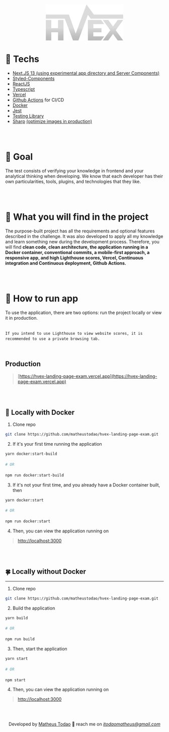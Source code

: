<center>

![logo-white.svg](public/assets/images/logo-white.svg)

</center>

# 🧪 Techs

- [Next.JS 13 (using experimental app directory and Server Components)](https://nextjs.org/)
- [Styled-Components](https://styled-components.com/)
- [ReactJS](https://react.dev/)
- [Typescript](https://www.typescriptlang.org/)
- [Vercel](https://vercel.com/)
- [Github Actions](https://docs.github.com/en/actions) for CI/CD
- [Docker](https://www.docker.com/)
- [Jest](https://jestjs.io)
- [Testing Library](https://testing-library.com/)
- [Sharp](https://nextjs.org/docs/messages/install-sharp) [(optimize images in production)](https://nextjs.org/docs/basic-features/image-optimization)

<br />
<br />

# 🎯 Goal

The test consists of verifying your knowledge in frontend and your analytical thinking when developing. We know that each developer has their own particularities, tools, plugins, and technologies that they like.

<br />
<br />

# 👀 What you will find in the project

The purpose-built project has all the requirements and optional features described in the challenge. It was also developed to apply all my knowledge and learn something new during the development process. Therefore, you will find **clean code, clean architecture, the application running in a Docker container, conventional commits, a mobile-first approach, a responsive app, and high Lighthouse scores, Vercel, Continuous integration and Continuous deployment, Github Actions.**

<br />
<br />

# 🚀 How to run app

To use the application, there are two options: run the project locally or view it in production.
<br/>
<br/>

``If you intend to use Lighthouse to view website scores, it is recommended to use a private browsing tab.``

<br/>

## Production
>[https://hvex-landing-page-exam.vercel.app](https://hvex-landing-page-exam.vercel.app)

<br />
<br />

## 🐋 Locally with Docker

1. Clone repo

```bash
git clone https://github.com/matheustodao/hvex-landing-page-exam.git
```

2. If it's your first time running the application

```bash
yarn docker:start-build

# OR

npm run docker:start-build
```

3. If it's not your first time, and you already have a Docker container built, then

```bash
yarn docker:start

# OR

npm run docker:start
```

4. Then, you can view the application running on

> [http://localhost:3000](http://localhost:3000)

<br />
<br />

## 🍀 Locally without Docker

---

1. Clone repo

```bash
git clone https://github.com/matheustodao/hvex-landing-page-exam.git
```

2. Build the application

```bash
yarn build

# OR

npm run build
```

3. Then, start the application

```bash
yarn start

# OR

npm start
```

4. Then, you can view the application running on

> [http://localhost:3000](http://localhost:3000)

<br />
<br />

<center>

Developed by [Matheus Todao](https://linkedin.com/in/matheustodao)  💙  reach me on *itodaomatheus@gmail.com*

</center>
